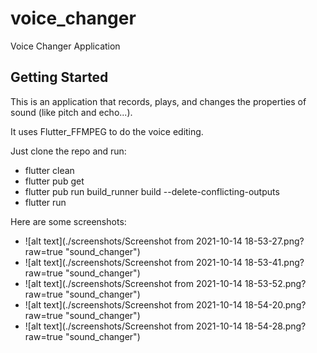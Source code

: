 # voice_changer

Voice Changer Application

## Getting Started

This is an application that records, plays, and changes the properties of sound (like pitch and echo...).

It uses Flutter_FFMPEG to do the voice editing.

Just clone the repo and run:

- flutter clean
- flutter pub get
- flutter pub run build_runner build --delete-conflicting-outputs
- flutter run



Here are some screenshots:

- ![alt text](./screenshots/Screenshot from 2021-10-14 18-53-27.png?raw=true "sound_changer")
- ![alt text](./screenshots/Screenshot from 2021-10-14 18-53-41.png?raw=true "sound_changer")
- ![alt text](./screenshots/Screenshot from 2021-10-14 18-53-52.png?raw=true "sound_changer")
- ![alt text](./screenshots/Screenshot from 2021-10-14 18-54-20.png?raw=true "sound_changer")
- ![alt text](./screenshots/Screenshot from 2021-10-14 18-54-28.png?raw=true "sound_changer")

